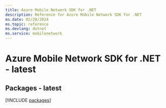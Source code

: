 ```yaml
---
title: Azure Mobile Network SDK for .NET
description: Reference for Azure Mobile Network SDK for .NET
ms.date: 02/28/2024
ms.topic: reference
ms.devlang: dotnet
ms.service: mobilenetwork
---
```

# Azure Mobile Network SDK for .NET - latest
## Packages - latest
[!INCLUDE [packages](mobile-network-index.md)]